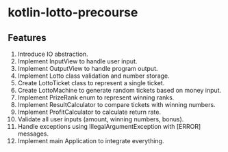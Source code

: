 # kotlin-lotto-precourse
## Features

1. Introduce IO abstraction. 
2. Implement InputView to handle user input. 
3. Implement OutputView to handle program output. 
4. Implement Lotto class validation and number storage. 
5. Create LottoTicket class to represent a single ticket. 
6. Create LottoMachine to generate random tickets based on money input. 
7. Implement PrizeRank enum to represent winning ranks. 
8. Implement ResultCalculator to compare tickets with winning numbers. 
9. Implement ProfitCalculator to calculate return rate. 
10. Validate all user inputs (amount, winning numbers, bonus). 
11. Handle exceptions using IllegalArgumentException with [ERROR] messages. 
12. Implement main Application to integrate everything.